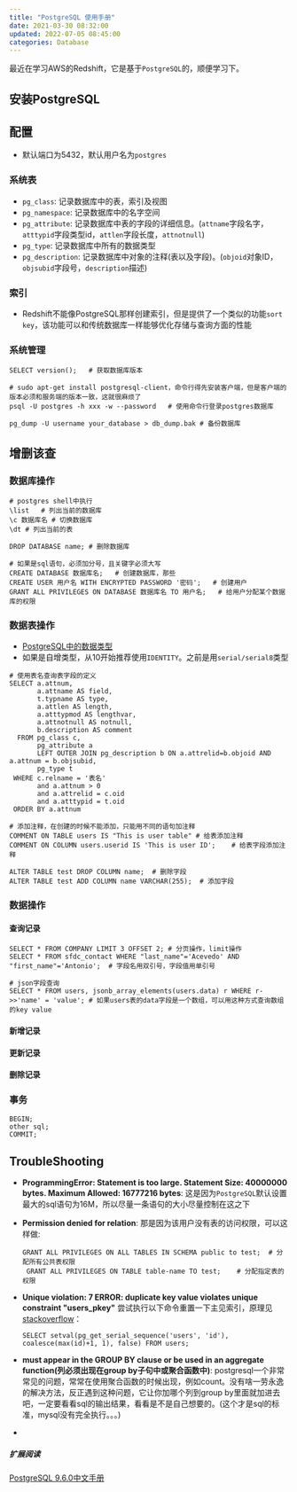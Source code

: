 ```yaml
---
title: "PostgreSQL 使用手册"
date: 2021-03-30 08:32:00
updated: 2022-07-05 08:45:00
categories: Database
---
```


最近在学习AWS的Redshift，它是基于`PostgreSQL`的，顺便学习下。

## 安装PostgreSQL

## 配置

- 默认端口为5432，默认用户名为`postgres`

### 系统表

- `pg_class`: 记录数据库中的表，索引及视图
- `pg_namespace`: 记录数据库中的名字空间
- `pg_attribute`: 记录数据库中表的字段的详细信息。(`attname`字段名字，`atttypid`字段类型id，`attlen`字段长度，`attnotnull`)
- `pg_type`: 记录数据库中所有的数据类型
- `pg_description`: 记录数据库中对象的注释(表以及字段)。(`objoid`对象ID，`objsubid`字段号，`description`描述)

<!--more-->

### 索引

- Redshift不能像PostgreSQL那样创建索引，但是提供了一个类似的功能`sort key`，该功能可以和传统数据库一样能够优化存储与查询方面的性能

### 系统管理

```shell
SELECT version();	# 获取数据库版本

# sudo apt-get install postgresql-client，命令行得先安装客户端，但是客户端的版本必须和服务端的版本一致，这就很麻烦了
psql -U postgres -h xxx -w --password	# 使用命令行登录postgres数据库

pg_dump -U username your_database > db_dump.bak	# 备份数据库
```

## 增删该查

### 数据库操作

```shell
# postgres shell中执行
\list	# 列出当前的数据库
\c 数据库名 # 切换数据库
\dt	# 列出当前的表

DROP DATABASE name; # 删除数据库

# 如果是sql语句，必须加分号，且关键字必须大写
CREATE DATABASE 数据库名;	# 创建数据库，那些
CREATE USER 用户名 WITH ENCRYPTED PASSWORD '密码';	# 创建用户
GRANT ALL PRIVILEGES ON DATABASE 数据库名 TO 用户名;	# 给用户分配某个数据库的权限
```

### 数据表操作

- [PostgreSQL中的数据类型](http://patchouli-know.com/2016/12/15/data-types-in-postgresql/)
- 如果是自增类型，从10开始推荐使用`IDENTITY`。之前是用`serial/serial8`类型

```mysql
# 使用表名查询表字段的定义
SELECT a.attnum,
       a.attname AS field,
       t.typname AS type,
       a.attlen AS length,
       a.atttypmod AS lengthvar,
       a.attnotnull AS notnull,
       b.description AS comment
  FROM pg_class c,
       pg_attribute a
       LEFT OUTER JOIN pg_description b ON a.attrelid=b.objoid AND a.attnum = b.objsubid,
       pg_type t
 WHERE c.relname = '表名'
       and a.attnum > 0
       and a.attrelid = c.oid
       and a.atttypid = t.oid
 ORDER BY a.attnum
 
# 添加注释，在创建的时候不能添加，只能用不同的语句加注释
COMMENT ON TABLE users IS "This is user table" # 给表添加注释
COMMENT ON COLUMN users.userid IS 'This is user ID';	# 给表字段添加注释

ALTER TABLE test DROP COLUMN name;	# 删除字段
ALTER TABLE test ADD COLUMN name VARCHAR(255);	# 添加字段
```

### 数据操作

#### 查询记录

```mysql
SELECT * FROM COMPANY LIMIT 3 OFFSET 2;	# 分页操作，limit操作
SELECT * FROM sfdc_contact WHERE "last_name"='Acevedo' AND "first_name"='Antonio';	# 字段名用双引号，字段值用单引号

# json字段查询
SELECT * FROM users, jsonb_array_elements(users.data) r WHERE r->>'name' = 'value';	# 如果users表的data字段是一个数组，可以用这种方式查询数组的key value
```

#### 新增记录

#### 更新记录

#### 删除记录

### 事务

```mysql
BEGIN;
other sql;
COMMIT;
```

## TroubleShooting

- **ProgrammingError: Statement is too large. Statement Size: 40000000 bytes. Maximum Allowed: 16777216 bytes**: 这是因为`PostgreSQL`默认设置最大的sql语句为16M，所以尽量一条语句的大小尽量控制在这之下

- **Permission denied for relation**: 那是因为该用户没有表的访问权限，可以这样做:

  ```mysql
  GRANT ALL PRIVILEGES ON ALL TABLES IN SCHEMA public to test;	# 分配所有公共表权限
   GRANT ALL PRIVILEGES ON TABLE table-name TO test;	# 分配指定表的权限
  ```

- **Unique violation: 7 ERROR: duplicate key value violates unique constraint "users_pkey"**
  尝试执行以下命令重置一下主见索引，原理见[stackoverflow](https://stackoverflow.com/questions/37970743/postgresql-unique-violation-7-error-duplicate-key-value-violates-unique-const)：

  ```shell
  SELECT setval(pg_get_serial_sequence('users', 'id'), coalesce(max(id)+1, 1), false) FROM users;
  ```

- **must appear in the GROUP BY clause or be used in an aggregate function(列必须出现在group by子句中或聚合函数中)**: postgresql一个非常常见的问题，常常在使用聚合函数的时候出现，例如count。没有啥一劳永逸的解决方法，反正遇到这种问题，它让你加哪个列到group by里面就加进去吧，一定要看看sql的输出结果，看看是不是自己想要的。(这个才是sql的标准，mysql没有完全执行。。。)

- 

##### 扩展阅读

[PostgreSQL 9.6.0中文手册](http://www.postgres.cn/docs/9.6/index.html)